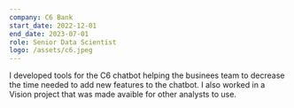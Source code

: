 ```yaml
---
company: C6 Bank
start_date: 2022-12-01
end_date: 2023-07-01
role: Senior Data Scientist
logo: /assets/c6.jpeg
---
```


I developed tools for the C6 chatbot helping the businees team to decrease the time needed to add new features to the chatbot. I also worked in a Vision project that was made avaible for other analysts to use.
